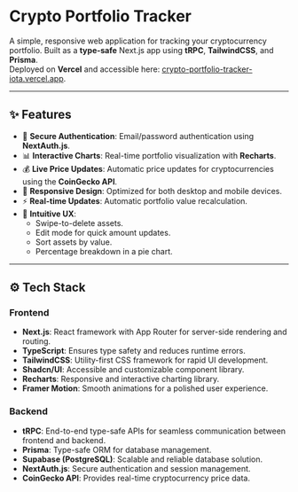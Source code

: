 # Crypto Portfolio Tracker

A simple, responsive web application for tracking your cryptocurrency portfolio. Built as a **type-safe** Next.js app using **tRPC**, **TailwindCSS**, and **Prisma**.  
Deployed on **Vercel** and accessible here: [crypto-portfolio-tracker-iota.vercel.app](https://crypto-portfolio-tracker-iota.vercel.app).

---

## ✨ Features

- 🔐 **Secure Authentication**: Email/password authentication using **NextAuth.js**.
- 📊 **Interactive Charts**: Real-time portfolio visualization with **Recharts**.
- 💰 **Live Price Updates**: Automatic price updates for cryptocurrencies using the **CoinGecko API**.
- 📱 **Responsive Design**: Optimized for both desktop and mobile devices.
- ⚡ **Real-time Updates**: Automatic portfolio value recalculation.
- 🎯 **Intuitive UX**:
  - Swipe-to-delete assets.
  - Edit mode for quick amount updates.
  - Sort assets by value.
  - Percentage breakdown in a pie chart.

---

## ⚙️ Tech Stack

### Frontend
- **Next.js**: React framework with App Router for server-side rendering and routing.
- **TypeScript**: Ensures type safety and reduces runtime errors.
- **TailwindCSS**: Utility-first CSS framework for rapid UI development.
- **Shadcn/UI**: Accessible and customizable component library.
- **Recharts**: Responsive and interactive charting library.
- **Framer Motion**: Smooth animations for a polished user experience.

### Backend
- **tRPC**: End-to-end type-safe APIs for seamless communication between frontend and backend.
- **Prisma**: Type-safe ORM for database management.
- **Supabase (PostgreSQL)**: Scalable and reliable database solution.
- **NextAuth.js**: Secure authentication and session management.
- **CoinGecko API**: Provides real-time cryptocurrency price data.